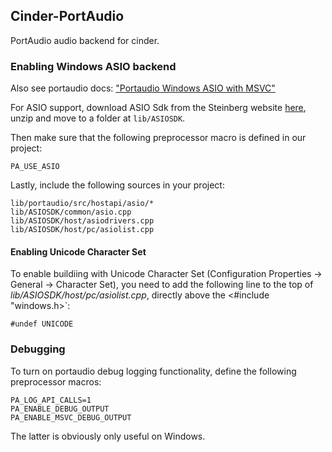 ## Cinder-PortAudio

PortAudio audio backend for cinder.

### Enabling Windows ASIO backend

Also see portaudio docs: ["Portaudio Windows ASIO with MSVC"](http://portaudio.com/docs/v19-doxydocs/compile_windows_asio_msvc.html)

For ASIO support, download ASIO Sdk from the Steinberg website [here](https://www.steinberg.net/en/company/developers.html), unzip and move to a folder at `lib/ASIOSDK`.

Then make sure that the following preprocessor macro is defined in our project:

```
PA_USE_ASIO
```

Lastly, include the following sources in your project:

```
lib/portaudio/src/hostapi/asio/*
lib/ASIOSDK/common/asio.cpp
lib/ASIOSDK/host/asiodrivers.cpp
lib/ASIOSDK/host/pc/asiolist.cpp
```

#### Enabling Unicode Character Set

To enable buildiing with Unicode Character Set (Configuration Properties -> General -> Character Set), you need to add the following line to the top of _lib/ASIOSDK/host/pc/asiolist.cpp_, directly above the <#include "windows.h>`:

```
#undef UNICODE
```

### Debugging

To turn on portaudio debug logging functionality, define the following preprocessor macros:

```
PA_LOG_API_CALLS=1
PA_ENABLE_DEBUG_OUTPUT
PA_ENABLE_MSVC_DEBUG_OUTPUT
```

The latter is obviously only useful on Windows.

